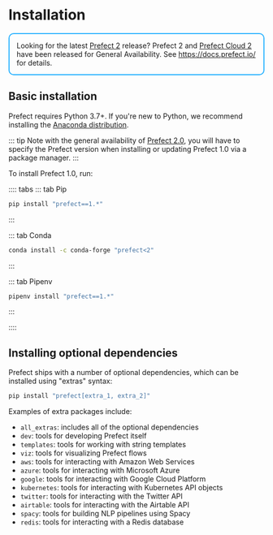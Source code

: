 # Installation

<div style="border: 2px solid #27b1ff; border-radius: 10px; padding: 1em;">
Looking for the latest <a href="https://docs.prefect.io/">Prefect 2</a> release? Prefect 2 and <a href="https://app.prefect.cloud">Prefect Cloud 2</a> have been released for General Availability. See <a href="https://docs.prefect.io/">https://docs.prefect.io/</a> for details.
</div>

## Basic installation

Prefect requires Python 3.7+. If you're new to Python, we recommend installing the [Anaconda distribution](https://www.anaconda.com/distribution/).

::: tip 
Note with the general availability of [Prefect 2.0](https://docs.prefect.io/getting-started/installation/), you will have to specify the Prefect version when installing or updating Prefect 1.0 via a package manager.
:::

To install Prefect 1.0, run:

:::: tabs
::: tab Pip

```bash
pip install "prefect==1.*"
```

:::

::: tab Conda

```bash
conda install -c conda-forge "prefect<2"
```

:::

::: tab Pipenv

```bash
pipenv install "prefect==1.*"
```

:::

::::

## Installing optional dependencies

Prefect ships with a number of optional dependencies, which can be installed using "extras" syntax:

```bash
pip install "prefect[extra_1, extra_2]"
```

Examples of extra packages include:

- `all_extras`: includes all of the optional dependencies
- `dev`: tools for developing Prefect itself
- `templates`: tools for working with string templates
- `viz`: tools for visualizing Prefect flows
- `aws`: tools for interacting with Amazon Web Services
- `azure`: tools for interacting with Microsoft Azure
- `google`: tools for interacting with Google Cloud Platform
- `kubernetes`: tools for interacting with Kubernetes API objects
- `twitter`: tools for interacting with the Twitter API
- `airtable`: tools for interacting with the Airtable API
- `spacy`: tools for building NLP pipelines using Spacy
- `redis`: tools for interacting with a Redis database


